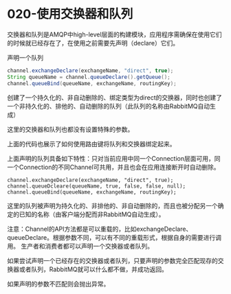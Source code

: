 # 020-使用交换器和队列

交换器和队列是AMQP中high-level层面的构建模块，应用程序需确保在使用它们的时候就已经存在了，在使用之前需要先声明（declare）它们。

声明一个队列

```java
channel.exchangeDeclare(exchangeName, "direct", true);
String queueName = channel.queueDeclare().getQueue();
channel.queueBind(queueName, exchangeName, routingKey);
```

创建了一个持久化的、非自动删除的、绑定类型为direct的交换器，同时也创建了一个非持久化的、排他的、自动删除的队列（此队列的名称由RabbitMQ自动生成）

这里的交换器和队列也都没有设置特殊的参数。

上面的代码也展示了如何使用路由键将队列和交换器绑定起来。

上面声明的队列具备如下特性：只对当前应用中同一个Connection层面可用，同一个Connection的不同Channel可共用，并且也会在应用连接断开时自动删除。

```
channel.exchangeDeclare(exchangeName, "direct", true);
channel.queueDcleare(queueName, true, false, false, null);
channel.queueBind(queueName, exchangeName, routingKey);
```

这里的队列被声明为持久化的、非排他的、非自动删除的，而且也被分配另一个确定的已知的名称（由客户端分配而非RabbitMQ自动生成）。

注意：Channel的API方法都是可以重载的，比如exchangeDeclare、queueDeclare。根据参数不同，可以有不同的重载形式，根据自身的需要进行调用。
生产者和消费者都可以声明一个交换器或者队列。

如果尝试声明一个已经存在的交换器或者队列，只要声明的参数完全匹配现存的交换器或者队列，RabbitMQ就可以什么都不做，并成功返回。

如果声明的参数不匹配则会抛出异常。

